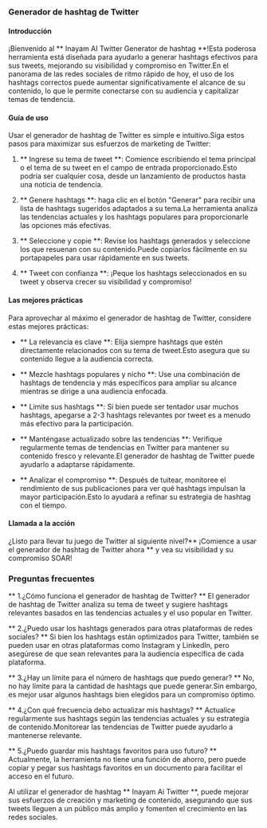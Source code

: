 ### Generador de hashtag de Twitter

#### Introducción
¡Bienvenido al ** Inayam AI Twitter Generator de hashtag **!Esta poderosa herramienta está diseñada para ayudarlo a generar hashtags efectivos para sus tweets, mejorando su visibilidad y compromiso en Twitter.En el panorama de las redes sociales de ritmo rápido de hoy, el uso de los hashtags correctos puede aumentar significativamente el alcance de su contenido, lo que le permite conectarse con su audiencia y capitalizar temas de tendencia.

#### Guía de uso
Usar el generador de hashtag de Twitter es simple e intuitivo.Siga estos pasos para maximizar sus esfuerzos de marketing de Twitter:

1. ** Ingrese su tema de tweet **: Comience escribiendo el tema principal o el tema de su tweet en el campo de entrada proporcionado.Esto podría ser cualquier cosa, desde un lanzamiento de productos hasta una noticia de tendencia.

2. ** Genere hashtags **: haga clic en el botón "Generar" para recibir una lista de hashtags sugeridos adaptados a su tema.La herramienta analiza las tendencias actuales y los hashtags populares para proporcionarle las opciones más efectivas.

3. ** Seleccione y copie **: Revise los hashtags generados y seleccione los que resuenan con su contenido.Puede copiarlos fácilmente en su portapapeles para usar rápidamente en sus tweets.

4. ** Tweet con confianza **: ¡Peque los hashtags seleccionados en su tweet y observa crecer su visibilidad y compromiso!

#### Las mejores prácticas
Para aprovechar al máximo el generador de hashtag de Twitter, considere estas mejores prácticas:

- ** La relevancia es clave **: Elija siempre hashtags que estén directamente relacionados con su tema de tweet.Esto asegura que su contenido llegue a la audiencia correcta.

- ** Mezcle hashtags populares y nicho **: Use una combinación de hashtags de tendencia y más específicos para ampliar su alcance mientras se dirige a una audiencia enfocada.

- ** Limite sus hashtags **: Si bien puede ser tentador usar muchos hashtags, apegarse a 2-3 hashtags relevantes por tweet es a menudo más efectivo para la participación.

- ** Manténgase actualizado sobre las tendencias **: Verifique regularmente temas de tendencias en Twitter para mantener su contenido fresco y relevante.El generador de hashtag de Twitter puede ayudarlo a adaptarse rápidamente.

- ** Analizar el compromiso **: Después de tuitear, monitoree el rendimiento de sus publicaciones para ver qué hashtags impulsan la mayor participación.Esto lo ayudará a refinar su estrategia de hashtag con el tiempo.

#### Llamada a la acción
¿Listo para llevar tu juego de Twitter al siguiente nivel?** ¡Comience a usar el generador de hashtag de Twitter ahora ** y vea su visibilidad y su compromiso SOAR!

### Preguntas frecuentes

** 1.¿Cómo funciona el generador de hashtag de Twitter? **
El generador de hashtag de Twitter analiza su tema de tweet y sugiere hashtags relevantes basados ​​en las tendencias actuales y el uso popular en Twitter.

** 2.¿Puedo usar los hashtags generados para otras plataformas de redes sociales? **
Si bien los hashtags están optimizados para Twitter, también se pueden usar en otras plataformas como Instagram y LinkedIn, pero asegúrese de que sean relevantes para la audiencia específica de cada plataforma.

** 3.¿Hay un límite para el número de hashtags que puedo generar? **
No, no hay límite para la cantidad de hashtags que puede generar.Sin embargo, es mejor usar algunos hashtags bien elegidos para un compromiso óptimo.

** 4.¿Con qué frecuencia debo actualizar mis hashtags? **
Actualice regularmente sus hashtags según las tendencias actuales y su estrategia de contenido.Monitorear las tendencias de Twitter puede ayudarlo a mantenerse relevante.

** 5.¿Puedo guardar mis hashtags favoritos para uso futuro? **
Actualmente, la herramienta no tiene una función de ahorro, pero puede copiar y pegar sus hashtags favoritos en un documento para facilitar el acceso en el futuro.

Al utilizar el generador de hashtag ** Inayam Ai Twitter **, puede mejorar sus esfuerzos de creación y marketing de contenido, asegurando que sus tweets lleguen a un público más amplio y fomenten el crecimiento en las redes sociales.